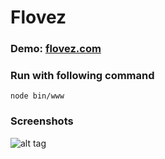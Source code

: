 Flovez
======

### Demo: [flovez.com](http://flovez.com)


### Run with following command

``
node bin/www
``

### Screenshots

![alt tag](https://s23.postimg.org/ydcgiasjf/flovez.png)